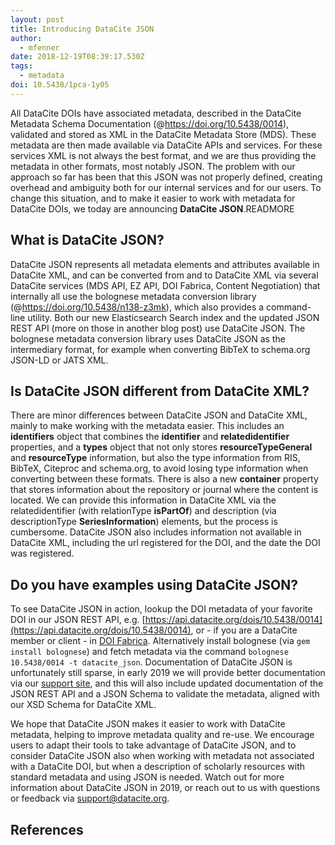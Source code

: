 ```yaml
---
layout: post
title: Introducing DataCite JSON
author:
  - mfenner
date: 2018-12-19T08:39:17.530Z
tags:
  - metadata
doi: 10.5438/1pca-1y05
---
```

All DataCite DOIs have associated metadata, described in the DataCite Metadata Schema Documentation (@https://doi.org/10.5438/0014), validated and stored as XML in the DataCite Metadata Store (MDS). These metadata are then made available via DataCite APIs and services. For these services XML is not always the best format, and we are thus providing the metadata in other formats, most notably JSON. The problem with our approach so far has been that this JSON was not properly defined, creating overhead and ambiguity both for our internal services and for our users. To change this situation, and to make it easier to work with metadata for DataCite DOIs, we today are announcing **DataCite JSON**.READMORE



## What is DataCite JSON?
DataCite JSON represents all metadata elements and attributes available in DataCite XML, and can be converted from and to DataCite XML via several DataCite services (MDS API, EZ API, DOI Fabrica, Content Negotiation) that internally all use the bolognese metadata conversion library (@https://doi.org/10.5438/n138-z3mk), which also provides a command-line utility. Both our new Elasticsearch Search index and the updated JSON REST API (more on those in another blog post) use DataCite JSON. The bolognese metadata conversion library uses DataCite JSON as the intermediary format, for example when converting BibTeX to schema.org JSON-LD or JATS XML.

## Is DataCite JSON different from DataCite XML?
There are minor differences between DataCite JSON and DataCite XML, mainly to make working with the metadata easier. This includes an **identifiers** object that combines the **identifier** and **relatedidentifier** properties, and a **types** object that not only stores **resourceTypeGeneral** and **resourceType** information, but also the type information from RIS, BibTeX, Citeproc and schema.org, to avoid losing type information when converting between these formats. There is also a new **container** property that stores information about the repository or journal where the content is located. We can provide this information in DataCite XML via the relatedidentifier (with relationType **isPartOf**) and description (via descriptionType **SeriesInformation**) elements, but the process is cumbersome. DataCite JSON also includes information not available in DataCite XML, including the url registered for the DOI, and the date the DOI was registered.

## Do you have examples using DataCite JSON?
To see DataCite JSON in action, lookup the DOI metadata of your favorite DOI in our JSON REST API, e.g. [https://api.datacite.org/dois/10.5438/0014](https://api.datacite.org/dois/10.5438/0014), or - if you are a DataCite member or client - in [DOI Fabrica](https://doi.datacite.org). Alternatively install bolognese (via `gem install bolognese`) and fetch metadata via the command `bolognese 10.5438/0014 -t datacite_json`. Documentation of DataCite JSON is unfortunately still sparse, in early 2019 we will provide better documentation via our [support site](https://support.datacite.org), and this will also include updated documentation of the JSON REST API and a JSON Schema to validate the metadata, aligned with our XSD Schema for DataCite XML. 

We hope that DataCite JSON makes it easier to work with DataCite metadata, helping to improve metadata quality and re-use. We encourage users to adapt their tools to take advantage of DataCite JSON, and to consider DataCite JSON also when working with metadata not associated with a DataCite DOI, but when a description of scholarly resources with standard metadata and using JSON is needed. Watch out for more information about DataCite JSON in 2019, or reach out to us with questions or feedback via [support@datacite.org](mailto:support@datacite.org).

## References
